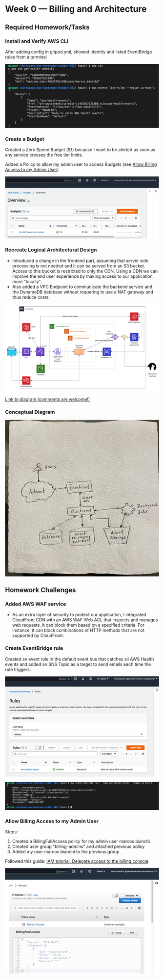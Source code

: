 # Week 0 — Billing and Architecture

## Required Homework/Tasks

### Install and Verify AWS CLI 

After adding config in gitpod.yml, showed identity and listed EventBridge rules from a terminal 

![aws-cli-proof](assets/mb-proof-aws-cli.png)

### Create a Budget

Created a Zero Spend Budget ($1) because I want to be alerted as soon as any service crosses the free tier limits.

Added a Policy to allow my admin user to access Budgets (see [Allow Billing Access to my Admin User](week0.md#allow-billing-access-to-my-admin-user))

![Alt text](assets/mb-proof-budget.png)

### Recreate Logical Architectural Design

- Introduced a change in the frontend part, assuming that server side processing is not needed and it can be served from an S3 bucket. Access to this bucket is restricted to only the CDN.
Using a CDN we can improve the end user experience by making access to our application more "locally".
- Also added a VPC Endpoint to communicate the backend service and the DynamoDB database without requering to use a NAT gateway and thus reduce costs.

![Alt text](assets/mb-proof-arch-diagram-lucidchart.png)

[Link to diagram (comments are welcome!)](https://lucid.app/lucidchart/a261f663-6e35-45a3-b1b6-5e1bdcfaed0b/edit?viewport_loc=-271%2C30%2C2591%2C1305%2C0_0&invitationId=inv_8751caeb-e57a-4862-b56e-c24dce22d3a0)

### Conceptual Diagram

![Alt text](assets/conepctual-diagram-mb%20Medium.jpeg)


## Homework Challenges

### Added AWS WAF service 

- As an extra layer of security to protect our application, I integrated CloudFront CDN with an AWS WAF Web ACL that inspects and manages web requests. It can block them based on a specified criteria. For instance, it can block combinations of HTTP methods that are not supported by CloudFront.

### Create EventBridge rule 

Created an event rule in the default event bus that catches all AWS Health events and added an SNS Topic as a target to send emails each time the rule triggers.

![Alt text](assets/mb-proof-eventbridge-health-rule.png)

![Alt text](assets/mb-proof-eventbridge-rule-cli.png)

### Allow Billing Access to my Admin User

Steps:
1. Created a BillingFullAccess policy for my admin user marcos.bianchi
2. Created user group "billing-admins" and attached previous policy
3. Added my user marcos.bianchi to the previous group

Followed this guide:
[IAM tutorial: Delegate access to the billing console](https://docs.aws.amazon.com/IAM/latest/UserGuide/tutorial_billing.html?icmpid=docs_iam_console#tutorial-billing-step2)

![Alt text](assets/mb-proof-billing-policy.png)
